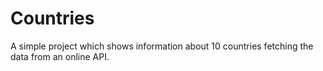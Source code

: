 # Countries

A simple project which shows information about 10 countries fetching the data from an online API.
